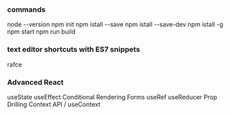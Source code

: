 ### commands

node --version
npm init
npm istall <package name> --save
npm istall <package name> --save-dev
npm istall <package name> -g
npm start
npm run build

### text editor shortcuts with ES7 snippets

rafce


### Advanced React

useState
useEffect
Conditional Rendering
Forms
useRef
useReducer
Prop Drilling
Context API / useContext